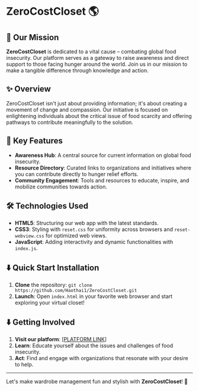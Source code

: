 # ZeroCostCloset :earth_americas:

## :raising_hand: Our Mission
**ZeroCostCloset** is dedicated to a vital cause – combating global food insecurity. Our platform serves as a gateway to raise awareness and direct support to those facing hunger around the world. Join us in our mission to make a tangible difference through knowledge and action.

## :sparkles: Overview
ZeroCostCloset isn't just about providing information; it's about creating a movement of change and compassion. Our initiative is focused on enlightening individuals about the critical issue of food scarcity and offering pathways to contribute meaningfully to the solution.

## :star2: Key Features
- **Awareness Hub**: A central source for current information on global food insecurity.
- **Resource Directory**: Curated links to organizations and initiatives where you can contribute directly to hunger relief efforts.
- **Community Engagement**: Tools and resources to educate, inspire, and mobilize communities towards action.

## :hammer_and_wrench: Technologies Used
- **HTML5**: Structuring our web app with the latest standards.
- **CSS3**: Styling with `reset.css` for uniformity across browsers and `reset-webview.css` for optimized web views.
- **JavaScript**: Adding interactivity and dynamic functionalities with `index.js`.

## :arrow_down: Quick Start Installation
1. **Clone** the repository: ````git clone https://github.com/Haothai1/ZeroCostCloset.git````
2. **Launch**: Open `index.html` in your favorite web browser and start exploring your virtual closet!

## :arrow_down: Getting Involved
1. **Visit our platform**: [[PLATFORM LINK](https://hthai-advocacyproject.haothai2.repl.co/)]
2. **Learn**: Educate yourself about the issues and challenges of food insecurity.
3. **Act**: Find and engage with organizations that resonate with your desire to help.



---

Let's make wardrobe management fun and stylish with **ZeroCostCloset**! :tada:
